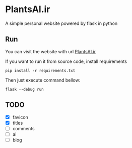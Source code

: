 # PlantsAI.ir

A simple personal website powered by flask in python


## Run

You can visit the website with url [PlantsAI.ir](https://plantsai.ir) 

If you want to run it from source code, install requirements
```
pip install -r requirements.txt
```
Then just execute command bellow:
```
flask --debug run
```

## TODO
- [x] favicon
- [x] titles
- [ ] comments
- [ ] ai
- [ ] blog

